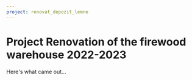 ```yaml
---
project: renovat_depozit_lemne
---
```


# Project Renovation of the firewood warehouse 2022-2023

Here's what came out...
